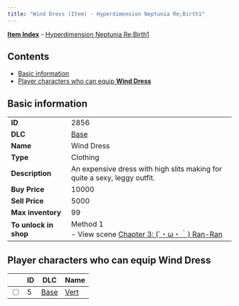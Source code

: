 ```yaml
---
title: "Wind Dress (Item) - Hyperdimension Neptunia Re;Birth1"
---
```


[**Item Index**](/neptunia/rb1/item/index.html) - [Hyperdimension Neptunia Re;Birth1](/neptunia/rb1)

## Contents

- [Basic information](#basic-information)
- [Player characters who can equip **Wind Dress**](#player-characters-who-can-equip-wind-dress)

## Basic information

|   |   |
| -- | -- |
| **ID** | 2856 |
| **DLC** | [Base](/neptunia/rb1/dlc/1-base.html) |
| **Name** | Wind Dress |
| **Type** | Clothing |
| **Description** | An expensive dress with high slits making for quite a sexy, leggy outfit. |
| **Buy Price** | 10000 |
| **Sell Price** | 5000 |
| **Max inventory** | 99 |
| **To unlock in shop** | Method 1<br />- View scene [Chapter 3: (´・ω・｀) Ran-Ran](/neptunia/rb1/scene/1-309-chapter-3-ran-ran.html) |

## Player characters who can equip **Wind Dress**

|    | ID | DLC | Name |
| -- | -- | --- | ---- |
| <input type="checkbox" id="rb1-player-1-5" class="trackbox" /> | 5 | [Base](/neptunia/rb1/dlc/1-base.html) | [Vert](/neptunia/rb1/player/1-5-vert.html) |